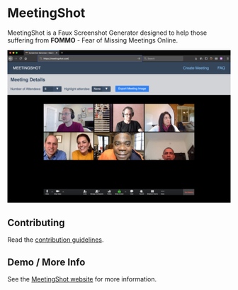 # MeetingShot

MeetingShot is a Faux Screenshot Generator designed to help those suffering from **FOMMO** - Fear of Missing Meetings Online.

![Screenshot of MeetingShot website](https://github.com/thedanfernandez/meetingshot/raw/main/src/static/images/meetingshot.png)

## Contributing

Read the [contribution guidelines](CONTRIBUTING.md).

## Demo / More Info

See the [MeetingShot website](https://meetingshot.com) for more information.
